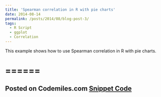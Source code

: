 ```yaml
---
title: 'Spearman correlation in R with pie charts'
date: 2014-08-14
permalink: /posts/2014/08/blog-post-3/
tags:
  - R Script
  - ggplot
  - Correlation
---
```


This example shows how to use Spearman correlation in R with pie charts.

======
======

Posted on Codemiles.com
<a href="https://www.codemiles.com/r-examples/spearman-correlation-in-r-with-pie-charts-t11104.html">Snippet Code</a>
------
